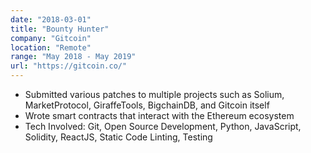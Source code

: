 ```yaml
---
date: "2018-03-01"
title: "Bounty Hunter"
company: "Gitcoin"
location: "Remote"
range: "May 2018 - May 2019"
url: "https://gitcoin.co/"
---
```


- Submitted various patches to multiple projects such as Solium, MarketProtocol, GiraffeTools, BigchainDB, and Gitcoin itself
- Wrote smart contracts that interact with the Ethereum ecosystem
- Tech Involved: Git, Open Source Development, Python, JavaScript, Solidity, ReactJS, Static Code Linting, Testing
